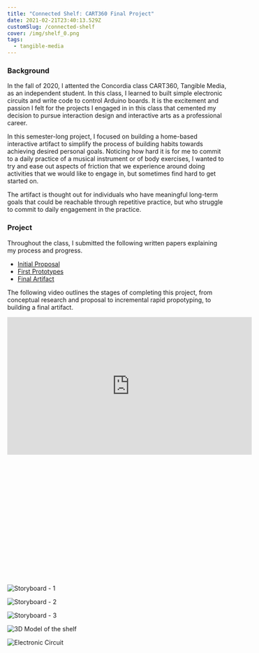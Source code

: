 ```yaml
---
title: "Connected Shelf: CART360 Final Project"
date: 2021-02-21T23:40:13.529Z
customSlug: /connected-shelf
cover: /img/shelf_0.png
tags:
  - tangible-media
---
```


### Background

In the fall of 2020, I attented the Concordia class CART360, Tangible Media, as an independent student. In this class, I learned to built simple electronic circuits and write code to control Arduino boards. It is the excitement and passion I felt for the projects I engaged in in this class that cemented my decision to pursue interaction design and interactive arts as a professional career.

In this semester-long project, I focused on building a home-based interactive artifact to simplify the process of building habits towards achieving desired personal goals. Noticing how hard it is for me to commit to a daily practice of a musical instrument or of body exercises, I wanted to try and ease out aspects of friction that we experience around doing activities that we would like to engage in, but sometimes find hard to get started on.

The artifact is thought out for individuals who have meaningful long-term goals that could be reachable through repetitive practice, but who struggle to commit to daily engagement in the practice.

### Project

Throughout the class, I submitted the following written papers explaining my process and progress.

- [Initial Proposal](/pdf/JustineG_Prototype.pdf)
- [First Prototypes](/pdf/JustineG_Prototype.pdf)
- [Final Artifact](/pdf/JustineG_Final_Artifact.pdf)

The following video outlines the stages of completing this project, from conceptual research and proposal to incremental rapid propotyping, to building a final artifact.

<div class="w-full relative h-0" style="padding-bottom: 56.25%">
<iframe width="560" height="315" src="https://www.youtube.com/embed/AQboZsnryis?start=164" frameborder="0" allow="accelerometer; autoplay; clipboard-write; encrypted-media; gyroscope; picture-in-picture" allowfullscreen class="absolute top-0 left-0 w-full h-full"></iframe>
</div>

![Storyboard - 1](shelf_1.png)

![Storyboard - 2](shelf_2.png)

![Storyboard - 3](shelf_3.png)

![3D Model of the shelf](shelf_4.png)

![Electronic Circuit](shelf_6.png)

